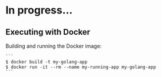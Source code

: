 # In progress...

## Executing with Docker

Building and running the Docker image:

    ```
    $ docker build -t my-golang-app
    $ docker run -it --rm --name my-running-app my-golang-app
    ```